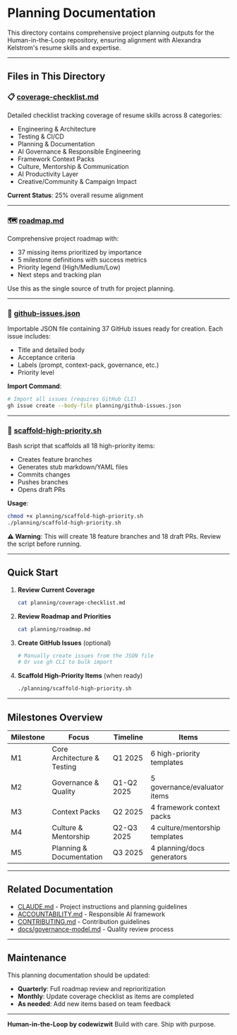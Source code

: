 # Planning Documentation

This directory contains comprehensive project planning outputs for the Human-in-the-Loop repository, ensuring alignment with Alexandra Kelstrom's resume skills and expertise.

---

## Files in This Directory

### 📋 [coverage-checklist.md](./coverage-checklist.md)

Detailed checklist tracking coverage of resume skills across 8 categories:

- Engineering & Architecture
- Testing & CI/CD
- Planning & Documentation
- AI Governance & Responsible Engineering
- Framework Context Packs
- Culture, Mentorship & Communication
- AI Productivity Layer
- Creative/Community & Campaign Impact

**Current Status**: 25% overall resume alignment

---

### 🗺️ [roadmap.md](./roadmap.md)

Comprehensive project roadmap with:

- 37 missing items prioritized by importance
- 5 milestone definitions with success metrics
- Priority legend (High/Medium/Low)
- Next steps and tracking plan

Use this as the single source of truth for project planning.

---

### 🐛 [github-issues.json](./github-issues.json)

Importable JSON file containing 37 GitHub issues ready for creation. Each issue includes:

- Title and detailed body
- Acceptance criteria
- Labels (prompt, context-pack, governance, etc.)
- Priority level

**Import Command**:

```bash
# Import all issues (requires GitHub CLI)
gh issue create --body-file planning/github-issues.json
```

---

### 🚀 [scaffold-high-priority.sh](./scaffold-high-priority.sh)

Bash script that scaffolds all 18 high-priority items:

- Creates feature branches
- Generates stub markdown/YAML files
- Commits changes
- Pushes branches
- Opens draft PRs

**Usage**:

```bash
chmod +x planning/scaffold-high-priority.sh
./planning/scaffold-high-priority.sh
```

**⚠️ Warning**: This will create 18 feature branches and 18 draft PRs. Review the script before running.

---

## Quick Start

1. **Review Current Coverage**

   ```bash
   cat planning/coverage-checklist.md
   ```

2. **Review Roadmap and Priorities**

   ```bash
   cat planning/roadmap.md
   ```

3. **Create GitHub Issues** (optional)

   ```bash
   # Manually create issues from the JSON file
   # Or use gh CLI to bulk import
   ```

4. **Scaffold High-Priority Items** (when ready)
   ```bash
   ./planning/scaffold-high-priority.sh
   ```

---

## Milestones Overview

| Milestone | Focus                       | Timeline   | Items                          |
| --------- | --------------------------- | ---------- | ------------------------------ |
| M1        | Core Architecture & Testing | Q1 2025    | 6 high-priority templates      |
| M2        | Governance & Quality        | Q1-Q2 2025 | 5 governance/evaluator items   |
| M3        | Context Packs               | Q2 2025    | 4 framework context packs      |
| M4        | Culture & Mentorship        | Q2-Q3 2025 | 4 culture/mentorship templates |
| M5        | Planning & Documentation    | Q3 2025    | 4 planning/docs generators     |

---

## Related Documentation

- [CLAUDE.md](../.claude/CLAUDE.md) - Project instructions and planning guidelines
- [ACCOUNTABILITY.md](../ACCOUNTABILITY.md) - Responsible AI framework
- [CONTRIBUTING.md](../CONTRIBUTING.md) - Contribution guidelines
- [docs/governance-model.md](../docs/governance-model.md) - Quality review process

---

## Maintenance

This planning documentation should be updated:

- **Quarterly**: Full roadmap review and reprioritization
- **Monthly**: Update coverage checklist as items are completed
- **As needed**: Add new items based on team feedback

---

**Human-in-the-Loop by codewizwit**
Build with care. Ship with purpose.
